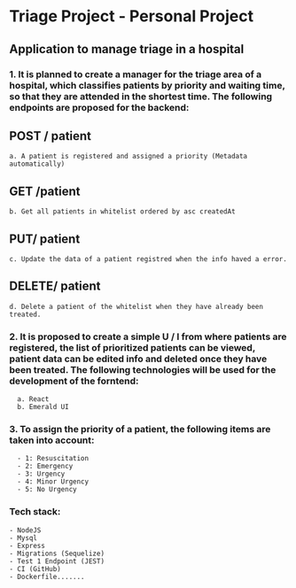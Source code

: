 # Triage Project - Personal Project 
## Application to manage triage in a hospital

### 1. It is planned to create a manager for the triage area of a hospital, which classifies patients by priority and waiting time, so that they are attended in the shortest time. The following endpoints are proposed for the backend: 

##     POST / patient
    a. A patient is registered and assigned a priority (Metadata automatically) 
##     GET /patient 
    b. Get all patients in whitelist ordered by asc createdAt 
##     PUT/ patient
    c. Update the data of a patient registred when the info haved a error.
##     DELETE/ patient
    d. Delete a patient of the whitelist when they have already been treated.

### 2. It is proposed to create a simple U / I from where patients are registered, the list of prioritized patients can be viewed, patient data can be edited info and deleted once they have been treated. The following technologies will be used for the development of the forntend:
      a. React
      b. Emerald UI

### 3.  To assign the priority of a patient, the following items are taken into account:
      
      - 1: Resuscitation
      - 2: Emergency
      - 3: Urgency
      - 4: Minor Urgency
      - 5: No Urgency

### Tech stack: 
    - NodeJS 
    - Mysql 
    - Express
    - Migrations (Sequelize)
    - Test 1 Endpoint (JEST)
    - CI (GitHub)
    - Dockerfile.......
